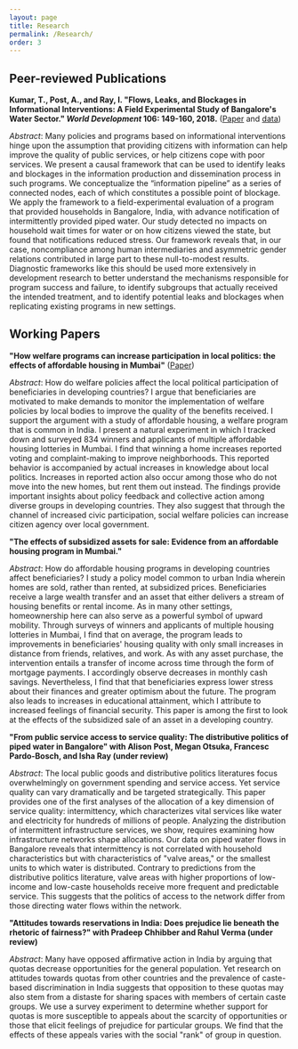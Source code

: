 ```yaml
---
layout: page
title: Research
permalink: /Research/
order: 3
---
```


## Peer-reviewed Publications
 
**Kumar, T., Post, A., and Ray, I. "Flows, Leaks, and Blockages in Informational Interventions: A Field Experimental Study of Bangalore's Water Sector." *World Development* 106: 149-160, 2018.** ([Paper](https://docs.google.com/viewer?a=v&pid=sites&srcid=ZGVmYXVsdGRvbWFpbnxhbGlzb25lcG9zdHxneDo2MjRlMWRiZDNlYzJlNWRl) and [data](https://dataverse.harvard.edu/dataset.xhtml?persistentId=doi:10.7910/DVN/ZMYDWN))
 
 *Abstract*: Many policies and programs based on informational interventions hinge upon the assumption that providing citizens with information can help improve the quality of public services, or help citizens cope with poor services. We present a causal framework that can be used to identify leaks and blockages in the information production and dissemination process in such programs. We conceptualize the “information pipeline” as a series of connected nodes, each of which constitutes a possible point of blockage. We apply the framework to a field-experimental evaluation of a program that provided households in Bangalore, India, with advance notification of intermittently provided piped water. Our study detected no impacts on household wait times for water or on how citizens viewed the state, but found that notifications reduced stress. Our framework reveals that, in our case, noncompliance among human intermediaries and asymmetric gender relations contributed in large part to these null-to-modest results. Diagnostic frameworks like this should be used more extensively in development research to better understand the mechanisms responsible for program success and failure, to identify subgroups that actually received the intended treatment, and to identify potential leaks and blockages when replicating existing programs in new settings.
 
## Working Papers

**"How welfare programs can increase participation in local politics: the effects of affordable housing in Mumbai"** ([Paper](https://bit.ly/2VixQBs))

*Abstract*:  How do welfare policies affect the local political participation of beneficiaries in developing countries? I argue that beneficiaries are motivated to make demands to monitor the implementation of welfare policies by local bodies to improve the quality of the benefits received. I support the argument with a study of affordable housing, a welfare program that is common in India. I present a natural experiment in which I tracked down and surveyed 834 winners and applicants of multiple affordable housing lotteries in Mumbai. I find that winning a home increases reported voting and complaint-making to improve neighborhoods. This reported behavior is accompanied by actual increases in knowledge about local politics. Increases in reported action also occur among those who do not move into the new homes, but rent them out instead. The findings provide important insights about policy feedback and collective action among diverse groups in developing countries. They also suggest that through the channel of increased civic participation, social welfare policies can increase citizen agency over local government.


**"The effects of subsidized assets for sale: Evidence from an affordable housing program in Mumbai."**

*Abstract*: How do affordable housing programs in developing countries affect beneficiaries? I study a policy model common to urban India wherein homes are sold, rather than rented, at subsidized prices. Beneficiaries receive a large wealth transfer and an asset that either delivers a stream of housing benefits or rental income. As in many other settings, homeownership here can also serve as a powerful symbol of upward mobility. Through surveys of winners and applicants of multiple housing lotteries in Mumbai, I find that on average, the program leads to improvements in beneficiaries' housing quality with only small increases in distance from friends, relatives, and work. As with any asset purchase, the intervention entails a transfer of income across time through the form of mortgage payments. I accordingly observe decreases in monthly cash savings. Nevertheless, I find that that beneficiaries express lower stress about their finances and greater optimism about the future. The program also leads to increases in educational attainment, which I attribute to increased feelings of financial security. This paper is among the first to look at the effects of the subsidized sale of an asset in a developing country.


**"From public service access to service quality: The distributive politics of piped water in Bangalore" with Alison Post, Megan Otsuka, Francesc Pardo-Bosch, and Isha Ray (under review)**

*Abstract*: The local public goods and distributive politics literatures focus overwhelmingly on government spending and service access. Yet service quality can vary dramatically and be targeted strategically. This paper provides one of the first analyses of the allocation of a key dimension of service quality: intermittency, which characterizes vital services like water and electricity for hundreds of millions of people. Analyzing the distribution of intermittent infrastructure services, we show, requires examining how infrastructure networks shape allocations. Our data on piped water flows in Bangalore reveals that intermittency is not correlated with household characteristics but with characteristics of "valve areas," or the smallest units to which water is distributed. Contrary to predictions from the distributive politics literature, valve areas with higher proportions of low- income and low-caste households receive more frequent and predictable service. This suggests that the politics of access to the network differ from those directing water flows within the network.


**"Attitudes towards reservations in India: Does prejudice lie beneath the rhetoric of fairness?" with Pradeep Chhibber and Rahul Verma (under review)**

*Abstract*: Many have opposed affirmative action in India by arguing that quotas decrease opportunities for the general population. Yet research on attitudes towards quotas from other countries and the prevalence of caste-based discrimination in India suggests that opposition to these quotas may also stem from a distaste for sharing spaces with members of certain caste groups. We use a survey experiment to determine whether support for quotas is more susceptible to appeals about the scarcity of opportunities or those that elicit feelings of prejudice for particular groups. We find that the effects of these appeals varies with the social "rank" of group in question.

